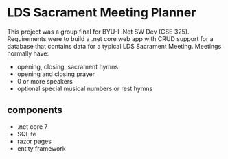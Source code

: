 # LDS Sacrament Meeting Planner
This project was a group final for BYU-I .Net SW Dev (CSE 325). Requirements were to build a .net core web app with CRUD support for a database that contains data for a typical LDS Sacrament Meeting. Meetings normally have:
* opening, closing, sacrament hymns
* opening and closing prayer
* 0 or more speakers
* optional special musical numbers or rest hymns

## components
* .net core 7
* SQLite
* razor pages
* entity framework

